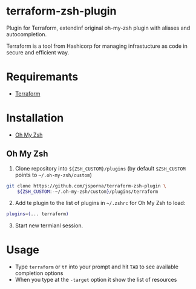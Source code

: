 terraform-zsh-plugin
====================

Plugin for Terraform, extendinf original oh-my-zsh plugin with aliases and autocompletion.

Terraform is a tool from Hashicorp for managing infrastucture as code in secure and efficient way.

# Requiremants

* [Terraform](https://www.terraform.io/downloads.html)

# Installation

* [Oh My Zsh](#oh-my-zsh)

## Oh My Zsh

1. Clone repository into `${ZSH_CUSTOM}/plugins` (by default `$ZSH_CUSTOM` points to `~/.oh-my-zsh/custom`)

```sh
git clone https://github.com/jsporna/terraform-zsh-plugin \
    ${ZSH_CUSTOM:-~/.oh-my-zsh/custom}/plugins/terraform
```

2. Add te plugin to the list of plugins in `~/.zshrc` for Oh My Zsh to load:

```sh
plugins=(... terraform)
```

3. Start new  termianl session.

# Usage

* Type `terraform` or `tf` into your prompt and hit `TAB` to see available completion options
* When you type at the `-target` option it show the list of resources
